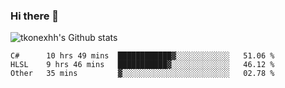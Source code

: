 ### Hi there 👋

![tkonexhh's Github stats](https://github-readme-stats.vercel.app/api?username=tkonexhh&show_icons=true)


<!--START_SECTION:waka-->

```text
C#      10 hrs 49 mins  ████████████▓░░░░░░░░░░░░   51.06 %
HLSL    9 hrs 46 mins   ███████████▓░░░░░░░░░░░░░   46.12 %
Other   35 mins         ▓░░░░░░░░░░░░░░░░░░░░░░░░   02.78 %
```

<!--END_SECTION:waka-->
